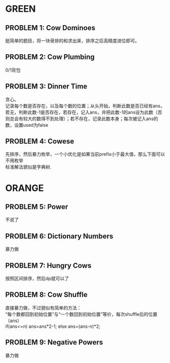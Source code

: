 GREEN
=====

PROBLEM 1: Cow Dominoes
-------

挺简单的题目，将一块骨排的和求出来，排序之后高精度进位即可。

PROBLEM 2: Cow Plumbing
-------
0/1背包

PROBLEM 3: Dinner Time
-------

贪心。<br/>
记录每个数是否存在，以及每个数的位置；从头开始，判断此数是否已经有ans，若无，判断此数-1是否存在，若存在，记入ans，并把此数-1的ans设为此数（否则总会有较大的数得不到处理）；若不存在，记录此数本身；每次被记入ans的数，设置used为false

PROBLEM 4: Cowese
----------

先排序，然后暴力枚举，一个小优化是如果当前prefix小于最大值，那么下面可以不用枚举<br/>
标准解法貌似是字典树.


ORANGE
======

PROBLEM 5: Power
------

不说了

PROBLEM 6: Dictionary Numbers
-------

暴力做

PROBLEM 7: Hungry Cows
-------

按照区间排序，然后dp就可以了

PROBLEM 8: Cow Shuffle
------

直接暴力做，不过貌似有简单的方法：<br/>
“每个数都回到初始位置”与“一个数回到初始位置”等价，每次shuffle后的位置（ans）<br/>
		if(ans<=n) ans=ans*2-1;
		else ans=(ans-n)*2;

PROBLEM 9: Negative Powers
-------
暴力做
